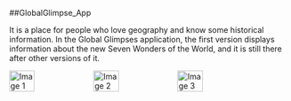 ##GlobalGlimpse_App

It is a place for people who love geography and know some historical information. In the Global Glimpses application, the first version displays information about the new Seven Wonders of the World, and it is still there after other versions of it.

<div style="display: flex;">
     <img src="https://github.com/Absattar22/Global_Glimpse/assets/116181912/20f0c59c-e670-4d12-86f2-5f715ac71c89" alt="Image 1" style="width: 30%;">
     <img src="https://github.com/Absattar22/Global_Glimpse/assets/116181912/c489187e-bf3f-4999-9725-d58d710b61e8" alt="Image 2" style="width: 30%;">
     <img src="https://github.com/Absattar22/Global_Glimpse/assets/116181912/e7a41331-a89f-459e-8cf1-379f4dbea360" alt="Image 3" style="width: 30%;">

</div>

